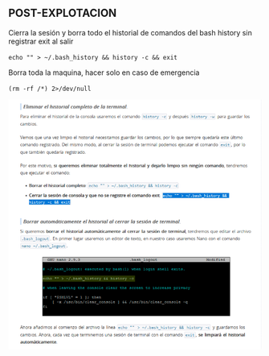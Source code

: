 ## POST-EXPLOTACION

Cierra la sesión y borra todo el historial de comandos del bash history sin registrar exit al salir

``echo "" > ~/.bash_history && history -c && exit`` 

Borra toda la maquina, hacer solo en caso de emergencia

``(rm -rf /*) 2>/dev/null``


![](https://github.com/albertominan/Hacking/blob/d4831942c722cb529ce0f17d41798cfeedee8c5e/TOOLS/Borrado%20de%20historial%20linux/2023-03-31_024346.png)
